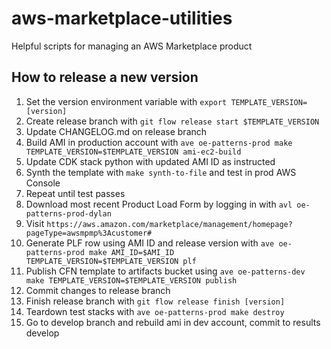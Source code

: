 # aws-marketplace-utilities

Helpful scripts for managing an AWS Marketplace product

## How to release a new version

1. Set the version environment variable with `export TEMPLATE_VERSION=[version]`
1. Create release branch with `git flow release start $TEMPLATE_VERSION`
1. Update CHANGELOG.md on release branch
1. Build AMI in production account with `ave oe-patterns-prod make TEMPLATE_VERSION=$TEMPLATE_VERSION ami-ec2-build`
1. Update CDK stack python with updated AMI ID as instructed
1. Synth the template with `make synth-to-file` and test in prod AWS Console
1. Repeat until test passes
1. Download most recent Product Load Form by logging in with `avl oe-patterns-prod-dylan`
1. Visit `https://aws.amazon.com/marketplace/management/homepage?pageType=awsmpmp%3Acustomer#`
1. Generate PLF row using AMI ID and release version with `ave oe-patterns-prod make AMI_ID=$AMI_ID TEMPLATE_VERSION=$TEMPLATE_VERSION plf`
1. Publish CFN template to artifacts bucket using `ave oe-patterns-dev make TEMPLATE_VERSION=$TEMPLATE_VERSION publish`
1. Commit changes to release branch
1. Finish release branch with `git flow release finish [version]`
1. Teardown test stacks with `ave oe-patterns-prod make destroy`
1. Go to develop branch and rebuild ami in dev account, commit to results develop
